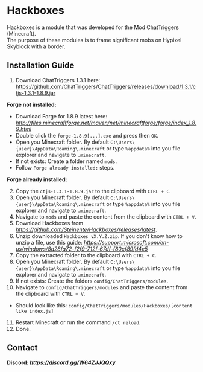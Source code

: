 # Hackboxes

Hackboxes is a module that was developed for the Mod ChatTriggers (Minecraft).  
The purpose of these modules is to frame significant mobs on Hypixel Skyblock with a border.

## Installation Guide

1. Download ChatTriggers 1.3.1 here: https://github.com/ChatTriggers/ChatTriggers/releases/download/1.3.1/ctjs-1.3.1-1.8.9.jar

**Forge not installed:**

- Download Forge for 1.8.9 latest here: _http://files.minecraftforge.net/maven/net/minecraftforge/forge/index_1.8.9.html_
- Double click the `forge-1.8.9[...].exe` and press then `OK`.
- Open you Minecraft folder. By default `C:\Users\{user}\AppData\Roaming\.minecraft` or type `%appdata%` into you file explorer and navigate to `.minecraft`.
- If not exists: Create a folder named `mods`.
- Follow `Forge already installed:` steps.

**Forge already installed:**

2. Copy the `ctjs-1.3.1-1.8.9.jar` to the clipboard with `CTRL + C`.
3. Open you Minecraft folder. By default `C:\Users\{user}\AppData\Roaming\.minecraft` or type `%appdata%` into you file explorer and navigate to `.minecraft`.
4. Navigate to `mods` and paste the content from the clipboard with `CTRL + V`.
5. Download Hackboxes from _https://github.com/Steinente/Hackboxes/releases/latest_.
6. Unzip downloaded `Hackboxes vX.Y.Z.zip`. If you don't know how to unzip a file, use this guide: _https://support.microsoft.com/en-us/windows/8d28fa72-f2f9-712f-67df-f80cf89fd4e5_
7. Copy the extracted folder to the clipboard with `CTRL + C`.
8. Open you Minecraft folder. By default `C:\Users\{user}\AppData\Roaming\.minecraft` or type `%appdata%` into you file explorer and navigate to `.minecraft`.
9. If not exists: Create the folders `config/ChatTriggers/modules`.
10. Navigate to `config/ChatTriggers/modules` and paste the content from the clipboard with `CTRL + V`.
 - Should look like this: `config/ChatTriggers/modules/Hackboxes/[content like index.js]`
11. Restart Minecraft or run the command `/ct reload`.
12. Done.

## Contact

**Discord: _https://discord.gg/W64ZJJQQxy_**
